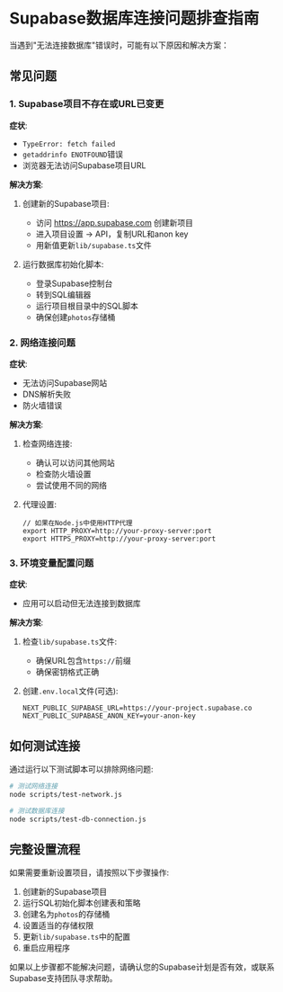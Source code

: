 # Supabase数据库连接问题排查指南

当遇到"无法连接数据库"错误时，可能有以下原因和解决方案：

## 常见问题

### 1. Supabase项目不存在或URL已变更

**症状**:
- `TypeError: fetch failed`
- `getaddrinfo ENOTFOUND`错误
- 浏览器无法访问Supabase项目URL

**解决方案**:
1. 创建新的Supabase项目:
   - 访问 https://app.supabase.com 创建新项目
   - 进入项目设置 -> API，复制URL和anon key
   - 用新值更新`lib/supabase.ts`文件

2. 运行数据库初始化脚本:
   - 登录Supabase控制台
   - 转到SQL编辑器
   - 运行项目根目录中的SQL脚本
   - 确保创建`photos`存储桶

### 2. 网络连接问题

**症状**:
- 无法访问Supabase网站
- DNS解析失败
- 防火墙错误

**解决方案**:
1. 检查网络连接:
   - 确认可以访问其他网站
   - 检查防火墙设置
   - 尝试使用不同的网络

2. 代理设置:
   ```
   // 如果在Node.js中使用HTTP代理
   export HTTP_PROXY=http://your-proxy-server:port
   export HTTPS_PROXY=http://your-proxy-server:port
   ```

### 3. 环境变量配置问题

**症状**:
- 应用可以启动但无法连接到数据库

**解决方案**:
1. 检查`lib/supabase.ts`文件:
   - 确保URL包含`https://`前缀
   - 确保密钥格式正确

2. 创建`.env.local`文件(可选):
   ```
   NEXT_PUBLIC_SUPABASE_URL=https://your-project.supabase.co
   NEXT_PUBLIC_SUPABASE_ANON_KEY=your-anon-key
   ```

## 如何测试连接

通过运行以下测试脚本可以排除网络问题:

```bash
# 测试网络连接
node scripts/test-network.js

# 测试数据库连接
node scripts/test-db-connection.js
```

## 完整设置流程

如果需要重新设置项目，请按照以下步骤操作:

1. 创建新的Supabase项目
2. 运行SQL初始化脚本创建表和策略
3. 创建名为`photos`的存储桶
4. 设置适当的存储权限
5. 更新`lib/supabase.ts`中的配置
6. 重启应用程序

如果以上步骤都不能解决问题，请确认您的Supabase计划是否有效，或联系Supabase支持团队寻求帮助。 